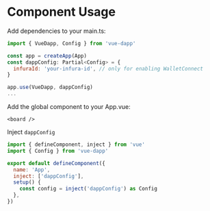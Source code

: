# Component Usage

Add dependencies to your main.ts:

```javascript
import { VueDapp, Config } from 'vue-dapp'

const app = createApp(App)
const dappConfig: Partial<Config> = {
  infuraId: 'your-infura-id', // only for enabling WalletConnect
}

app.use(VueDapp, dappConfig)
...
```

Add the global component to your App.vue:

```vue
<board />
```

Inject `dappConfig`

```javascript
import { defineComponent, inject } from 'vue'
import { Config } from 'vue-dapp'

export default defineComponent({
  name: 'App',
  inject: ['dappConfig'],
  setup() {
    const config = inject('dappConfig') as Config
  },
})
```